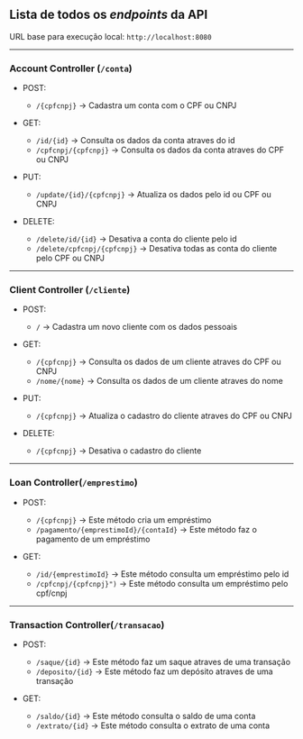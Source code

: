 ## Lista de todos os _endpoints_ da API

URL base para execução local: `http://localhost:8080`

-------------------

### Account Controller (`/conta`)

- POST:
  - `/{cpfcnpj}` -> Cadastra um conta com o CPF ou CNPJ

- GET:
  - `/id/{id}` -> Consulta os dados da conta atraves do id
  - `/cpfcnpj/{cpfcnpj}` -> Consulta os dados da conta atraves do CPF ou CNPJ

- PUT:
  - `/update/{id}/{cpfcnpj}` -> Atualiza os dados pelo id ou CPF ou CNPJ

- DELETE:
  - `/delete/id/{id}` -> Desativa a conta do cliente pelo id
  - `/delete/cpfcnpj/{cpfcnpj}` -> Desativa todas as conta do cliente pelo CPF ou CNPJ

-------------------

### Client Controller (`/cliente`)
	
- POST:
  - `/` -> Cadastra um novo cliente com os dados pessoais

- GET:
  - `/{cpfcnpj}` ->  Consulta os dados de um cliente atraves do CPF ou CNPJ
  - `/nome/{nome}` -> Consulta os dados de um cliente atraves do nome

- PUT:
  - `/{cpfcnpj}` -> Atualiza o cadastro do cliente atraves do CPF ou CNPJ

- DELETE:
  - `/{cpfcnpj}` -> Desativa o cadastro do cliente

-------------------

### Loan Controller(`/emprestimo`)

- POST: 
  - `/{cpfcnpj}` -> Este método cria um empréstimo
  - `/pagamento/{emprestimoId}/{contaId}` -> Este método faz o pagamento de um empréstimo

- GET:
  - `/id/{emprestimoId}` -> Este método consulta um empréstimo pelo id
  - `/cpfcnpj/{cpfcnpj}")` -> Este método consulta um empréstimo pelo cpf/cnpj

-------------------

### Transaction Controller(`/transacao`)

- POST: 
  - `/saque/{id}` -> Este método faz um saque atraves de uma transação
  - `/deposito/{id}` -> Este método faz um depósito atraves de uma transação

- GET:
  - `/saldo/{id}` -> Este método consulta o saldo de uma conta
  - `/extrato/{id}` -> Este método consulta o extrato de uma conta
